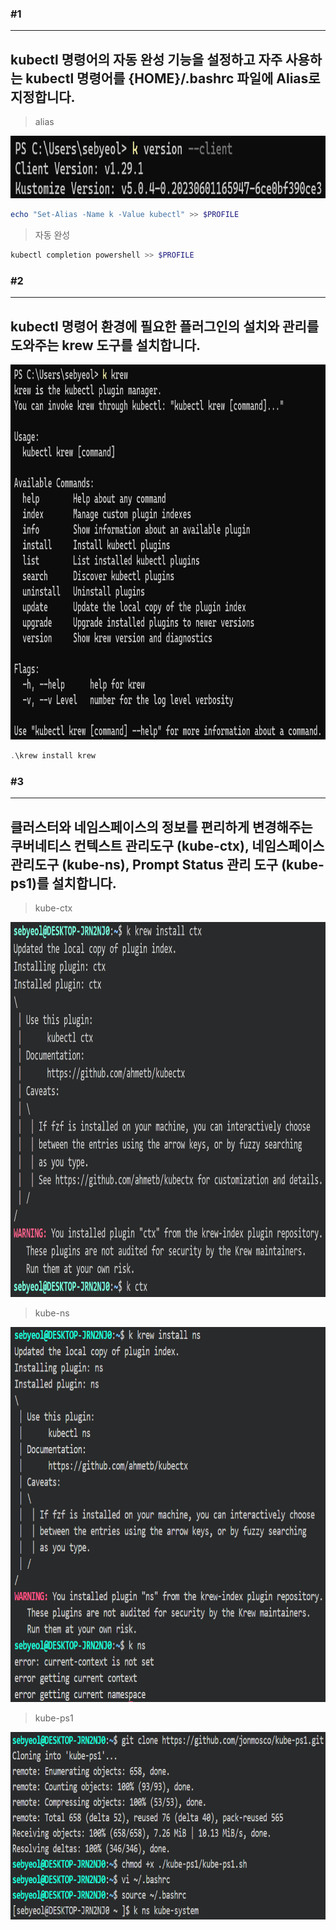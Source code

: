 ### #1

---

## kubectl 명령어의 자동 완성 기능을 설정하고 자주 사용하는 kubectl 명령어를 {HOME}/.bashrc 파일에 Alias로 지정합니다.

> alias

<img src="images/alias.png" width="600" height="100"/>

```powershell
echo "Set-Alias -Name k -Value kubectl" >> $PROFILE
```

> 자동 완성

```powershell
kubectl completion powershell >> $PROFILE
```

### #2

---

## kubectl 명령어 환경에 필요한 플러그인의 설치와 관리를 도와주는 krew 도구를 설치합니다.

<img src="images/krew.png" width="600" height="600"/>

```powershell
.\krew install krew
```

### #3

---

## 클러스터와 네임스페이스의 정보를 편리하게 변경해주는 쿠버네티스 컨텍스트 관리도구 (kube-ctx), 네임스페이스 관리도구 (kube-ns), Prompt Status 관리 도구 (kube-ps1)를 설치합니다.

> kube-ctx

<img src="images/ctx.png" width="600" height="600"/>

> kube-ns

<img src="images/ns.png" width="600" height="600"/>

> kube-ps1

<img src="images/ps1.png" width="600" height="300"/>
